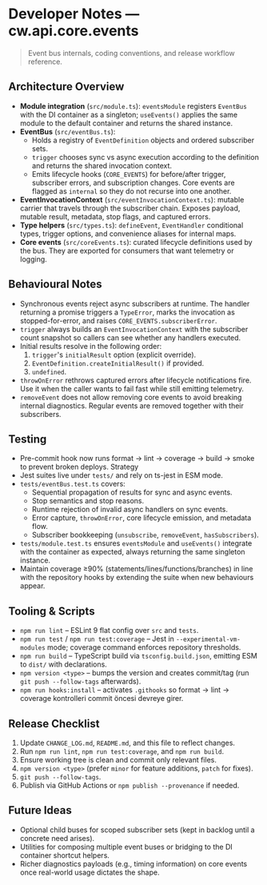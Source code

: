 # Developer Notes — cw.api.core.events

> Event bus internals, coding conventions, and release workflow reference.

## Architecture Overview
- **Module integration** (`src/module.ts`): `eventsModule` registers `EventBus`
  with the DI container as a singleton; `useEvents()` applies the same module
  to the default container and returns the shared instance.
- **EventBus** (`src/eventBus.ts`):
  - Holds a registry of `EventDefinition` objects and ordered subscriber sets.
  - `trigger` chooses sync vs async execution according to the definition and
    returns the shared invocation context.
  - Emits lifecycle hooks (`CORE_EVENTS`) for before/after trigger, subscriber
    errors, and subscription changes. Core events are flagged as `internal` so
    they do not recurse into one another.
- **EventInvocationContext** (`src/eventInvocationContext.ts`): mutable carrier
  that travels through the subscriber chain. Exposes payload, mutable result,
  metadata, stop flags, and captured errors.
- **Type helpers** (`src/types.ts`): `defineEvent`, `EventHandler` conditional
  types, trigger options, and convenience aliases for internal maps.
- **Core events** (`src/coreEvents.ts`): curated lifecycle definitions used by
  the bus. They are exported for consumers that want telemetry or logging.

## Behavioural Notes
- Synchronous events reject async subscribers at runtime. The handler returning
  a promise triggers a `TypeError`, marks the invocation as stopped-for-error,
  and raises `CORE_EVENTS.subscriberError`.
- `trigger` always builds an `EventInvocationContext` with the subscriber count
  snapshot so callers can see whether any handlers executed.
- Initial results resolve in the following order:
  1. `trigger`'s `initialResult` option (explicit override).
  2. `EventDefinition.createInitialResult()` if provided.
  3. `undefined`.
- `throwOnError` rethrows captured errors after lifecycle notifications fire.
  Use it when the caller wants to fail fast while still emitting telemetry.
- `removeEvent` does not allow removing core events to avoid breaking internal
  diagnostics. Regular events are removed together with their subscribers.

## Testing
- Pre-commit hook now runs format → lint → coverage → build → smoke to prevent broken deploys. Strategy
- Jest suites live under `tests/` and rely on ts-jest in ESM mode.
- `tests/eventBus.test.ts` covers:
  - Sequential propagation of results for sync and async events.
  - Stop semantics and stop reasons.
  - Runtime rejection of invalid async handlers on sync events.
  - Error capture, `throwOnError`, core lifecycle emission, and metadata flow.
  - Subscriber bookkeeping (`unsubscribe`, `removeEvent`, `hasSubscribers`).
- `tests/module.test.ts` ensures `eventsModule` and `useEvents()` integrate
  with the container as expected, always returning the same singleton instance.
- Maintain coverage ≥90% (statements/lines/functions/branches) in line with the
  repository hooks by extending the suite when new behaviours appear.

## Tooling & Scripts
- `npm run lint` – ESLint 9 flat config over `src` and `tests`.
- `npm run test` / `npm run test:coverage` – Jest in `--experimental-vm-modules`
  mode; coverage command enforces repository thresholds.
- `npm run build` – TypeScript build via `tsconfig.build.json`, emitting ESM to
  `dist/` with declarations.
- `npm version <type>` – bumps the version and creates commit/tag (run `git push --follow-tags` afterwards).
- `npm run hooks:install` – activates `.githooks` so format → lint → coverage kontrolleri commit öncesi devreye girer.

## Release Checklist
1. Update `CHANGE_LOG.md`, `README.md`, and this file to reflect changes.
2. Run `npm run lint`, `npm run test:coverage`, and `npm run build`.
3. Ensure working tree is clean and commit only relevant files.
4. `npm version <type>` (prefer `minor` for feature additions, `patch` for fixes).
5. `git push --follow-tags`.
6. Publish via GitHub Actions or `npm publish --provenance` if needed.

## Future Ideas
- Optional child buses for scoped subscriber sets (kept in backlog until a
  concrete need arises).
- Utilities for composing multiple event buses or bridging to the DI container
  shortcut helpers.
- Richer diagnostics payloads (e.g., timing information) on core events once
  real-world usage dictates the shape.
